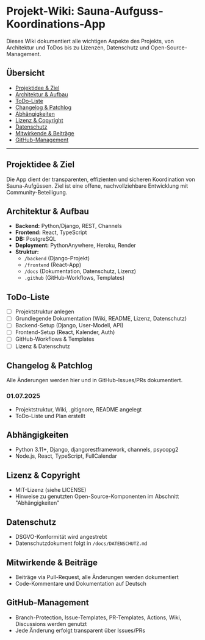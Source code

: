 # Projekt-Wiki: Sauna-Aufguss-Koordinations-App

Dieses Wiki dokumentiert alle wichtigen Aspekte des Projekts, von Architektur und ToDos bis zu Lizenzen, Datenschutz und Open-Source-Management.

## Übersicht
- [Projektidee & Ziel](#projektidee--ziel)
- [Architektur & Aufbau](#architektur--aufbau)
- [ToDo-Liste](#todo-liste)
- [Changelog & Patchlog](#changelog--patchlog)
- [Abhängigkeiten](#abhängigkeiten)
- [Lizenz & Copyright](#lizenz--copyright)
- [Datenschutz](#datenschutz)
- [Mitwirkende & Beiträge](#mitwirkende--beiträge)
- [GitHub-Management](#github-management)

---

## Projektidee & Ziel
Die App dient der transparenten, effizienten und sicheren Koordination von Sauna-Aufgüssen. Ziel ist eine offene, nachvollziehbare Entwicklung mit Community-Beteiligung.

## Architektur & Aufbau
- **Backend:** Python/Django, REST, Channels
- **Frontend:** React, TypeScript
- **DB:** PostgreSQL
- **Deployment:** PythonAnywhere, Heroku, Render
- **Struktur:**
  - `/backend` (Django-Projekt)
  - `/frontend` (React-App)
  - `/docs` (Dokumentation, Datenschutz, Lizenz)
  - `.github` (GitHub-Workflows, Templates)

## ToDo-Liste
- [ ] Projektstruktur anlegen
- [ ] Grundlegende Dokumentation (Wiki, README, Lizenz, Datenschutz)
- [ ] Backend-Setup (Django, User-Modell, API)
- [ ] Frontend-Setup (React, Kalender, Auth)
- [ ] GitHub-Workflows & Templates
- [ ] Lizenz & Datenschutz

## Changelog & Patchlog
Alle Änderungen werden hier und in GitHub-Issues/PRs dokumentiert.

### 01.07.2025
- Projektstruktur, Wiki, .gitignore, README angelegt
- ToDo-Liste und Plan erstellt

## Abhängigkeiten
- Python 3.11+, Django, djangorestframework, channels, psycopg2
- Node.js, React, TypeScript, FullCalendar

## Lizenz & Copyright
- MIT-Lizenz (siehe LICENSE)
- Hinweise zu genutzten Open-Source-Komponenten im Abschnitt "Abhängigkeiten"

## Datenschutz
- DSGVO-Konformität wird angestrebt
- Datenschutzdokument folgt in `/docs/DATENSCHUTZ.md`

## Mitwirkende & Beiträge
- Beiträge via Pull-Request, alle Änderungen werden dokumentiert
- Code-Kommentare und Dokumentation auf Deutsch

## GitHub-Management
- Branch-Protection, Issue-Templates, PR-Templates, Actions, Wiki, Discussions werden genutzt
- Jede Änderung erfolgt transparent über Issues/PRs
